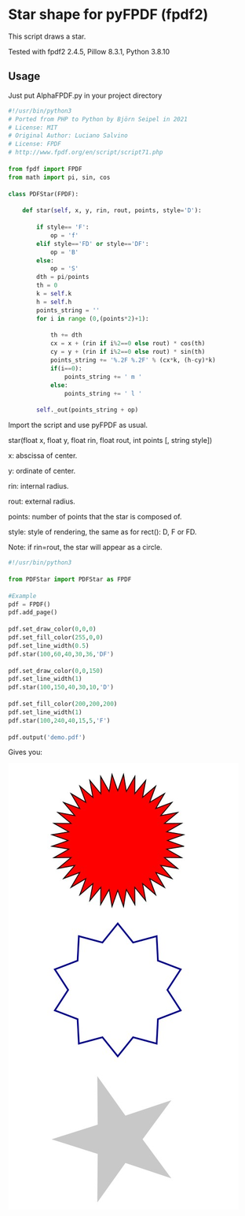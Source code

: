 # Star shape for pyFPDF (fpdf2)
This script draws a star.

Tested with fpdf2 2.4.5, Pillow 8.3.1, Python 3.8.10

## Usage

Just put AlphaFPDF.py in your project directory

```python
#!/usr/bin/python3
# Ported from PHP to Python by Björn Seipel in 2021
# License: MIT
# Original Author: Luciano Salvino
# License: FPDF
# http://www.fpdf.org/en/script/script71.php

from fpdf import FPDF
from math import pi, sin, cos

class PDFStar(FPDF):

    def star(self, x, y, rin, rout, points, style='D'):

        if style== 'F':
            op = 'f'
        elif style=='FD' or style=='DF':
            op = 'B'
        else:
            op = 'S'
        dth = pi/points
        th = 0
        k = self.k
        h = self.h
        points_string = ''
        for i in range (0,(points*2)+1): 
        
            th += dth
            cx = x + (rin if i%2==0 else rout) * cos(th)
            cy = y + (rin if i%2==0 else rout) * sin(th)
            points_string += '%.2F %.2F' % (cx*k, (h-cy)*k)
            if(i==0):
                points_string += ' m '
            else:
                points_string += ' l '
        
        self._out(points_string + op)
```

Import the script and use pyFPDF as usual.

star(float x, float y, float rin, float rout, int points [, string style])

x: abscissa of center.

y: ordinate of center.

rin: internal radius.

rout: external radius.

points: number of points that the star is composed of.

style: style of rendering, the same as for rect(): D, F or FD.

Note: if rin=rout, the star will appear as a circle. 

```python
#!/usr/bin/python3

from PDFStar import PDFStar as FPDF

#Example
pdf = FPDF()
pdf.add_page()

pdf.set_draw_color(0,0,0)
pdf.set_fill_color(255,0,0)
pdf.set_line_width(0.5)
pdf.star(100,60,40,30,36,'DF')

pdf.set_draw_color(0,0,150)
pdf.set_line_width(1)
pdf.star(100,150,40,30,10,'D')

pdf.set_fill_color(200,200,200)
pdf.set_line_width(1)
pdf.star(100,240,40,15,5,'F')

pdf.output('demo.pdf')
```

Gives you:

![Transparent text, images and drawings in pyFPDF](https://raw.githubusercontent.com/digidigital/Extensions-and-Scripts-for-pyFPDF-fpdf2/main/star/demo.jpg)

